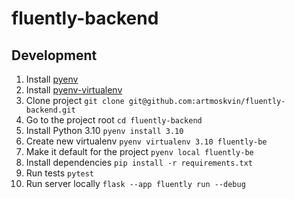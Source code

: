 # fluently-backend

## Development

1. Install [pyenv](https://github.com/pyenv/pyenv)
2. Install [pyenv-virtualenv](https://github.com/pyenv/pyenv-virtualenv)
3. Clone project `git clone git@github.com:artmoskvin/fluently-backend.git`
4. Go to the project root `cd fluently-backend`
5. Install Python 3.10 `pyenv install 3.10`
6. Create new virtualenv `pyenv virtualenv 3.10 fluently-be`
7. Make it default for the project `pyenv local fluently-be`
8. Install dependencies `pip install -r requirements.txt`
9. Run tests `pytest`
10. Run server locally `flask --app fluently run --debug`
